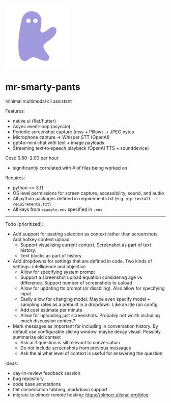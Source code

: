 <img src="assets/logo.png" alt="Logo" width="200"/>

# mr-smarty-pants


minimal multimodal cli assistant

Features:
- native ui (flet/flutter)
- Async event‑loop (asyncio)
- Periodic screenshot capture (mss + Pillow) → JPEG bytes
- Microphone capture → Whisper STT (OpenAI)
- gpt4o-mini chat with text + image payloads
- Streaming text‑to‑speech playback (OpenAI TTS + sounddevice)

Cost: $0.50-$2.00 per hour
- significantly correlated with # of files being worked on

Requires:
- python >= 3.11
- OS level permissions for screen capture, accessibility, sound, and audio
- All python packages defined in requirements.txt (e.g. `pip install -r requirements.txt`)
- All keys from `example.env` specified in `.env`

---

Todo (prioritized):
- Add support for pasting selection as context rather than screenshots. Add hotkey context upload
    - Support visualizing current context. Screenshot as part of text history.
    - Text blocks as part of history
- Add dropdowns for settings that are defined in code. Two kinds of settings: intelligence and objective
    - Allow for specifying system prompt
    - Support a screenshot upload equation considering age vs difference. Support number of screenshots to upload
    - Allow for updating tts prompt (or disabling). Also allow for specifying input
    - Easily allow for changing model. Maybe even specify model + sampling rates as a prebuilt in a dropdown. Like an ide run config
    - Add cost estimate per minute
    - Allow for uploading just screenshots. Probably not worth including much discussion context?
- Mark messages as important for including in conversation history. By default use configurable sliding window. maybe decay visual. Possibly summarize old context
    - Ask ai if question is sill relevant to conversation
    - Do not include screenshots from previous messages
    - Ask the ai what level of context is useful for answering the question

Ideas:
- day-in-review feedback session
- bug repository
- code base annotations
- flet conversation tabbing, markdown support
- migrate to olmocr remote hosting: https://olmocr.allenai.org/blog
